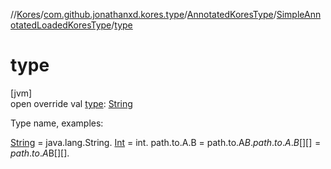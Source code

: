 //[Kores](../../../../index.md)/[com.github.jonathanxd.kores.type](../../index.md)/[AnnotatedKoresType](../index.md)/[SimpleAnnotatedLoadedKoresType](index.md)/[type](type.md)

# type

[jvm]\
open override val [type](type.md): [String](https://kotlinlang.org/api/latest/jvm/stdlib/kotlin/-string/index.html)

Type name, examples:

[String](https://kotlinlang.org/api/latest/jvm/stdlib/kotlin/-string/index.html) = java.lang.String. [Int](https://kotlinlang.org/api/latest/jvm/stdlib/kotlin/-int/index.html) = int. path.to.A.B = path.to.A$B. path.to.A.B[][] = path.to.A$B[][].
